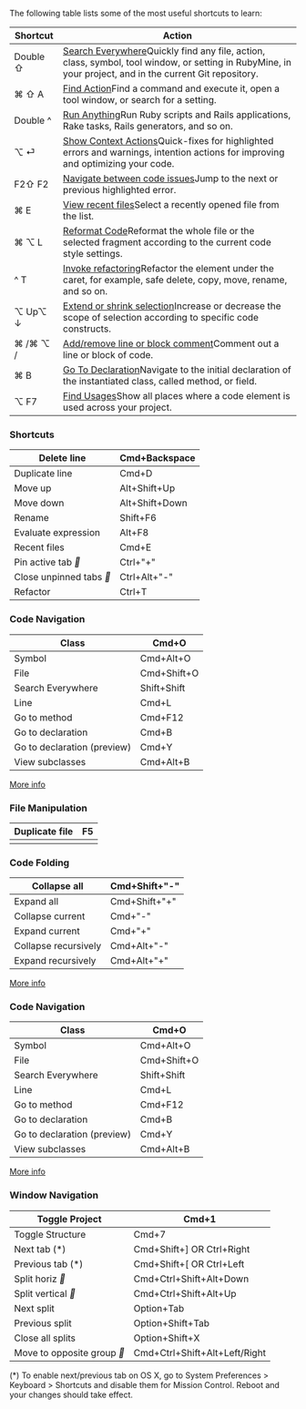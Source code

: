 The following table lists some of the most useful shortcuts to learn:

| Shortcut | Action                                                       |
| -------- | ------------------------------------------------------------ |
| Double ⇧ | [Search Everywhere](https://www.jetbrains.com/help/ruby/searching-everywhere.html)Quickly find any file, action, class, symbol, tool window, or setting in RubyMine, in your project, and in the current Git repository. |
| ⌘ ⇧ A    | [Find Action](https://www.jetbrains.com/help/ruby/searching-everywhere.html#find_action)Find a command and execute it, open a tool window, or search for a setting. |
| Double ^ | [Run Anything](https://www.jetbrains.com/help/ruby/running-anything.html)Run Ruby scripts and Rails applications, Rake tasks, Rails generators, and so on. |
| ⌥ ⏎      | [Show Context Actions](https://www.jetbrains.com/help/ruby/intention-actions.html)Quick-fixes for highlighted errors and warnings, intention actions for improving and optimizing your code. |
| F2⇧ F2   | [Navigate between code issues](https://www.jetbrains.com/help/ruby/navigating-through-the-source-code.html#navigate-errors-warnings)Jump to the next or previous highlighted error. |
| ⌘ E      | [View recent files](https://www.jetbrains.com/help/ruby/navigating-through-the-source-code.html#recent_files)Select a recently opened file from the list. |
| ⌘ ⌥ L    | [Reformat Code](https://www.jetbrains.com/help/ruby/reformat-and-rearrange-code.html#reformat_code)Reformat the whole file or the selected fragment according to the current code style settings. |
| ^ T      | [Invoke refactoring](https://www.jetbrains.com/help/ruby/refactoring-source-code.html)Refactor the element under the caret, for example, safe delete, copy, move, rename, and so on. |
| ⌥ Up⌥ ↓  | [Extend or shrink selection](https://www.jetbrains.com/help/ruby/working-with-source-code.html)Increase or decrease the scope of selection according to specific code constructs. |
| ⌘ /⌘ ⌥ / | [Add/remove line or block comment](https://www.jetbrains.com/help/ruby/working-with-source-code.html#editor_lines_code_blocks)Comment out a line or block of code. |
| ⌘ B      | [Go To Declaration](https://www.jetbrains.com/help/ruby/navigating-through-the-source-code.html#go_to_declaration)Navigate to the initial declaration of the instantiated class, called method, or field. |
| ⌥ F7     | [Find Usages](https://www.jetbrains.com/help/ruby/find-highlight-usages.html#find-usages)Show all places where a code element is used across your project. |

### Shortcuts

| Delete line             | Cmd+Ba­ckspace   |
| ----------------------- | ---------------- |
| Duplicate line          | Cmd+D            |
| Move up                 | Alt+Sh­ift+Up    |
| Move down               | Alt+Sh­ift­+Down |
| Rename                  | Shift+F6         |
| Evaluate expression     | Alt+F8           |
| Recent files            | Cmd+E            |
| Pin active tab **      | Ctrl+"+­"        |
| Close unpinned tabs ** | Ctrl+A­lt+­"­-"  |
| Refactor                | Ctrl+T           |

### Code Navigation

| Class                        | Cmd+O        |
| ---------------------------- | ------------ |
| Symbol                       | Cmd+Alt+O    |
| File                         | Cmd+Sh­ift+O |
| Search Everywhere            | Shift+­Shift |
| Line                         | Cmd+L        |
| Go to method                 | Cmd+F12      |
| Go to declar­ation           | Cmd+B        |
| Go to declar­ation (preview) | Cmd+Y        |
| View subclasses              | Cmd+Alt+B    |

[More info](https://blog.pivotal.io/labs/labs/navigate-code-not-text-how-to-navigate-effectively-in-rubymine)

### File Manipu­lation

| Duplicate file | F5   |
| -------------- | ---- |
|                |      |

### Code Folding

| Collapse all          | Cmd+Sh­ift­+"-" |
| --------------------- | --------------- |
| Expand all            | Cmd+Sh­ift­+"+" |
| Collapse current      | Cmd+"-"         |
| Expand current        | Cmd+"+"         |
| Collapse recurs­ively | Cmd+Al­t+"-­"   |
| Expand recurs­ively   | Cmd+Al­t+"+­"   |

[More info](https://blog.pivotal.io/labs/labs/hiding-the-details-in-rubymine-with-code-folding)

### Code Navigation

| Class                        | Cmd+O        |
| ---------------------------- | ------------ |
| Symbol                       | Cmd+Alt+O    |
| File                         | Cmd+Sh­ift+O |
| Search Everywhere            | Shift+­Shift |
| Line                         | Cmd+L        |
| Go to method                 | Cmd+F12      |
| Go to declar­ation           | Cmd+B        |
| Go to declar­ation (preview) | Cmd+Y        |
| View subclasses              | Cmd+Alt+B    |

[More info](https://blog.pivotal.io/labs/labs/navigate-code-not-text-how-to-navigate-effectively-in-rubymine)

### Window Navigation

| Toggle Project             | Cmd+1                                |
| -------------------------- | ------------------------------------ |
| Toggle Structure           | Cmd+7                                |
| Next tab (*)               | Cmd+Sh­ift+] OR Ctrl+Right           |
| Previous tab (*)           | Cmd+Sh­ift+[ OR Ctrl+Left            |
| Split horiz **            | Cmd+Ct­rl+­Shi­ft+­Alt­+Down         |
| Split vertical **         | Cmd+Ct­rl+­Shi­ft+­Alt+Up            |
| Next split                 | Option+Tab                           |
| Previous split             | Option­+Sh­ift+Tab                   |
| Close all splits           | Option­+Sh­ift+X                     |
| Move to opposite group ** | Cmd+Ct­rl+­Shi­ft+­Alt­+Le­ft/­Right |

(*) To enable next/p­revious tab on OS X, go to System Prefer­ences > Keyboard > Shortcuts and disable them for Mission Control. Reboot and your changes should take effect.